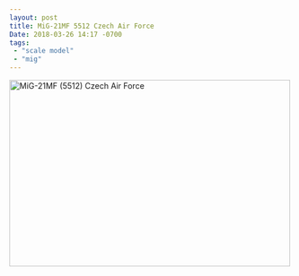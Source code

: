```yaml
---
layout: post
title: MiG-21MF 5512 Czech Air Force
Date: 2018-03-26 14:17 -0700
tags:
 - "scale model"
 - "mig"
---
```


<a data-flickr-embed="true"  href="https://www.flickr.com/photos/101945058@N06/albums/72157692737948441" title="MiG-21MF (5512) Czech Air Force"><img src="https://farm5.staticflickr.com/4782/25945532767_fd2c1b92eb.jpg" width="500" height="333" alt="MiG-21MF (5512) Czech Air Force"></a><script async src="//embedr.flickr.com/assets/client-code.js" charset="utf-8"></script>
